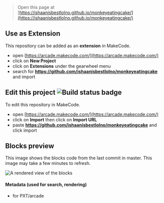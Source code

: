  


> Open this page at [https://ishaanisbestlolno.github.io/monkeyeatingcake/](https://ishaanisbestlolno.github.io/monkeyeatingcake/)

## Use as Extension

This repository can be added as an **extension** in MakeCode.

* open [https://arcade.makecode.com/](https://arcade.makecode.com/)
* click on **New Project**
* click on **Extensions** under the gearwheel menu
* search for **https://github.com/ishaanisbestlolno/monkeyeatingcake** and import

## Edit this project ![Build status badge](https://github.com/ishaanisbestlolno/monkeyeatingcake/workflows/MakeCode/badge.svg)

To edit this repository in MakeCode.

* open [https://arcade.makecode.com/](https://arcade.makecode.com/)
* click on **Import** then click on **Import URL**
* paste **https://github.com/ishaanisbestlolno/monkeyeatingcake** and click import

## Blocks preview

This image shows the blocks code from the last commit in master.
This image may take a few minutes to refresh.

![A rendered view of the blocks](https://github.com/ishaanisbestlolno/monkeyeatingcake/raw/master/.github/makecode/blocks.png)

#### Metadata (used for search, rendering)

* for PXT/arcade
<script src="https://makecode.com/gh-pages-embed.js"></script><script>makeCodeRender("{{ site.makecode.home_url }}", "{{ site.github.owner_name }}/{{ site.github.repository_name }}");</script>
